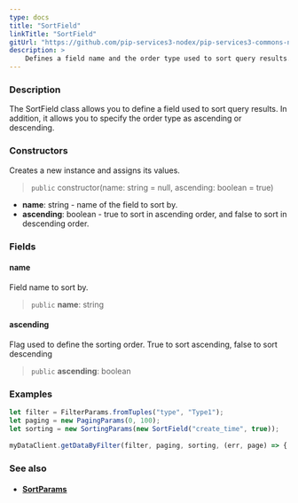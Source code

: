 ```yaml
---
type: docs
title: "SortField"
linkTitle: "SortField"
gitUrl: "https://github.com/pip-services3-nodex/pip-services3-commons-nodex"
description: > 
    Defines a field name and the order type used to sort query results.
---
```


### Description

The SortField class allows you to define a field used to sort query results. In addition, it allows you to specify the order type as ascending or descending.

### Constructors
Creates a new instance and assigns its values.

> `public` constructor(name: string = null, ascending: boolean = true)

- **name**: string - name of the field to sort by.
- **ascending**: boolean - true to sort in ascending order, and false to sort in descending order. 


### Fields

<span class="hide-title-link">

#### name
Field name to sort by.
> `public` **name**: string

#### ascending
Flag used to define the sorting order. True to sort ascending, false to sort descending
> `public` **ascending**: boolean

</span>

### Examples
```typescript
let filter = FilterParams.fromTuples("type", "Type1");
let paging = new PagingParams(0, 100);
let sorting = new SortingParams(new SortField("create_time", true));
     
myDataClient.getDataByFilter(filter, paging, sorting, (err, page) => {...});
```

### See also
- #### [SortParams](../sort_params)
